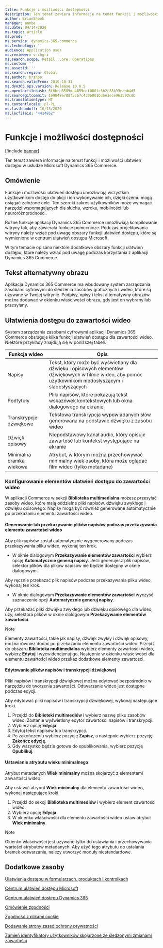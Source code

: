 ```yaml
---
title: Funkcje i możliwości dostępności
description: Ten temat zawiera informacje na temat funkcji i możliwości ułatwień dostępu w usłudze Microsoft Dynamics 365 Commerce.
author: BrianShook
manager: annbe
ms.date: 04/14/2020
ms.topic: article
ms.prod: ''
ms.service: dynamics-365-commerce
ms.technology: ''
audience: Application user
ms.reviewer: v-chgri
ms.search.scope: Retail, Core, Operations
ms.custom: ''
ms.assetid: ''
ms.search.region: Global
ms.author: brshoo
ms.search.validFrom: 2019-10-31
ms.dyn365.ops.version: Release 10.0.5
ms.openlocfilehash: 6f6bca3589da4055eef000fc3b2c88b93eabb4d5
ms.sourcegitcommit: 199848e78df5cb7c439b001bdbe1ece963593cdb
ms.translationtype: HT
ms.contentlocale: pl-PL
ms.lasthandoff: 10/13/2020
ms.locfileid: "4414862"
---
```

# <a name="accessibility-features-and-capabilities"></a>Funkcje i możliwości dostępności


[!include [banner](includes/banner.md)]

Ten temat zawiera informacje na temat funkcji i możliwości ułatwień dostępu w usłudze Microsoft Dynamics 365 Commerce.

## <a name="overview"></a>Omówienie

Funkcje i możliwości ułatwień dostępu umożliwiają wszystkim użytkownikom dostęp do akcji i ich wykonywanie ich, dzięki czemu mogą osiągać założone cele. Ten szeroki zakres użytkowników może wymagać narzędzi wspomagających dla słuchu, wzroku, mobilności lub neuroróżnorodności.

Różne funkcje aplikacji Dynamics 365 Commerce umożliwiają kompilowanie witryny tak, aby zawierała funkcje pomocnicze. Podczas projektowania witryny należy wziąć pod uwagę obszary funkcji ułatwień dostępu, które są wymienione w [centrum ułatwień dostępu Microsoft](https://www.microsoft.com/accessibility). 

W tym temacie opisano niektóre dodatkowe obszary funkcji ułatwień dostępu, które należy wziąć pod uwagę podczas korzystania z aplikacji Dynamics 365 Commerce.

## <a name="image-alt-text"></a>Tekst alternatywny obrazu

Aplikacja Dynamics 365 Commerce ma wbudowany system zarządzania zasobami cyfrowymi do śledzenia zasobów graficznych i wideo, które są używane w Twojej witrynie. Podpisy, opisy i tekst alternatywny obrazów można dodawać w okienku właściwości obrazu, gdy jest on wybrany lub przesyłany.

## <a name="video-accessibility"></a>Ułatwienia dostępu do zawartości wideo

System zarządzania zasobami cyfrowymi aplikacji Dynamics 365 Commerce obsługuje kilka funkcji ułatwień dostępu dla zawartości wideo. Niektóre przykłady znajdują się w poniższej tabeli.

| Funkcja wideo               | Opis |
|-----------------------------|-------------|
| Napisy      | Tekst, który może być wyświetlany dla dźwięku i opisowych elementów dźwiękowych w filmie wideo, aby pomóc użytkownikom niedosłyszącym i slabosłyszących |
| Podtytuły                   | Pliki napisów, które pokazują tekst wskazówek kontekstowych lub okna dialogowego na ekranie |
| Transkrypcje dźwiękowe           | Tekstowa transkrypcja wypowiadanych słów generowana na podstawie dźwięku z zasobu wideo |
| Dźwięk opisowy           | Niepodstawowy kanał audio, który opisuje zawartość lub kontekst występujące na ekranie |
| Minimalna bramka wiekowa            | Atrybut, w którym można przechowywać minimalny wiek osoby, która może oglądać film wideo (tylko metadane) |

### <a name="configure-video-accessibility-elements"></a>Konfigurowanie elementów ułatwień dostępu do zawartości wideo

W aplikacji Commerce w sekcji **Biblioteka multimedialna** możesz przesyłać zasoby wideo, które mają oddzielne pliki napisów, dźwięku zwykłego i dźwięku opisowego. Napisy mogą być również generowane automatycznie po przekazaniu elementu zawartości wideo.

#### <a name="generate-or-upload-closed-caption-files-during-video-asset-upload"></a>Generowanie lub przekazywanie plików napisów podczas przekazywania elementu zawartości wideo

Aby plik napisów został automatycznie wygenerowany podczas przekazywania pliku wideo, wykonaj ten krok.

- W oknie dialogowym **Przekazywanie elementów zawartości** wybierz opcję **Automatycznie generuj napisy**. Jeśli generujesz plik napisów, selektor plików dla plików napisów nie będzie dostępny w oknie dialogowym.

Aby ręcznie przekazać plik napisów podczas przekazywania pliku wideo, wykonaj ten krok.

- W oknie dialogowym **Przekazywanie elementów zawartości** wyczyść zaznaczenie opcji **Automatycznie generuj napisy**.

Aby przekazać pliki dźwięku zwykłego lub dźwięku opisowego dla wideo, użyj selektora plików w oknie dialogowym **Przekazywanie elementów zawartości**.

> [!NOTE]
> Elementy zawartości, takie jak napisy, dźwięk zwykły i dźwięk opisowy, można również dodać po przekazaniu elementu zawartości wideo. Przejdź do obszaru **Biblioteka multimedialna** wybierz elementy zawartości wideo, wybierz **Edytuj** i wyewidencjonuj go. Następnie w okienku właściwości dla elementu zawartości wideo przekaż dodatkowe elementy zawartości.

#### <a name="edit-cc-and-audio-transcript-files"></a>Edytowanie plików napisów i transkrypcji dźwiękowej

Pliki napisów i transkrypcji dźwiękowej można edytować bezpośrednio w narzędziu do tworzenia zawartości. Odtwarzanie wideo jest dostępne podczas edycji.

Aby edytować pliki napisów i transkrypcji dźwiękowej, wykonaj następujące kroki.

1. Przejdź do **Biblioteki multimediów** i wybierz nazwę pliku zasobów wideo. Zostanie wyświetlony edytor zawartości napisów i transkrypcji.
1. Wybierz opcję **Edycja**.
1. Edytuj tekst napisów lub transkrypcji.
1. Po zakończeniu wybierz pozycję **Zapisz**, a następnie wybierz pozycję **Zakończ edycję**.
1. Gdy wszystko będzie gotowe do opublikowania, wybierz pozycję **Opublikuj**.

#### <a name="set-the-minimum-age-attribute"></a>Ustawianie atrybutu wieku minimalnego

Atrybut metadanych **Wiek minimalny** można skojarzyć z elementami zawartości wideo.

Aby ustawić atrybut **Wiek minimalny** dla elementu zawartości wideo, wykonaj następujące kroki.

1. Przejdź do sekcji **Biblioteka multimediów** i wybierz element zawartości wideo.
1. Wybierz opcję **Edycja**.
1. W okienku właściwości dla elementu zawartości wideo ustaw atrybut **Wiek minimalny**.

> [!NOTE]
> Okienko właściwości jest używane tylko do ustawiania i przechowywania wartości atrybutów metadanych. Aby użyć tego atrybutu do ustalania bramek odtwarzania, należy utworzyć moduły niestandardowe.

## <a name="additional-resources"></a>Dodatkowe zasoby

[Ułatwienia dostępu w formularzach, produktach i kontrolkach](https://docs.microsoft.com/dynamics365/unified-operations/dev-itpro/user-interface/enable-accessibility)

[Centrum ułatwień dostępu Microsoft](https://www.microsoft.com/accessibility)

[Centrum ułatwień dostępu Dynamics 365](https://docs.microsoft.com/dynamics365/get-started/accessibility/index)

[Omówienie zgodności](compliance-overview.md)

[Zgodność z plikami cookie](cookie-compliance.md)

[Dodawanie strony zasad ochrony prywatności](add-privacy-page.md)

[Zamień identyfikatory użytkowników skojarzone ze śledzonymi zmianami zawartości](replace-IDs-tracked-changes.md)

